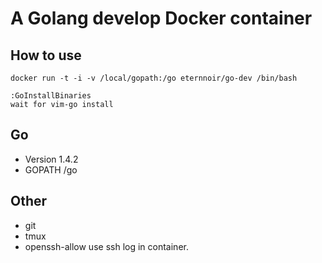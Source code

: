 # A Golang develop Docker container

## How to use

```
docker run -t -i -v /local/gopath:/go eternnoir/go-dev /bin/bash
```

```
:GoInstallBinaries
wait for vim-go install
```

## Go
* Version 1.4.2
* GOPATH /go

## Other
* git
* tmux
* openssh-allow use ssh log in container.

